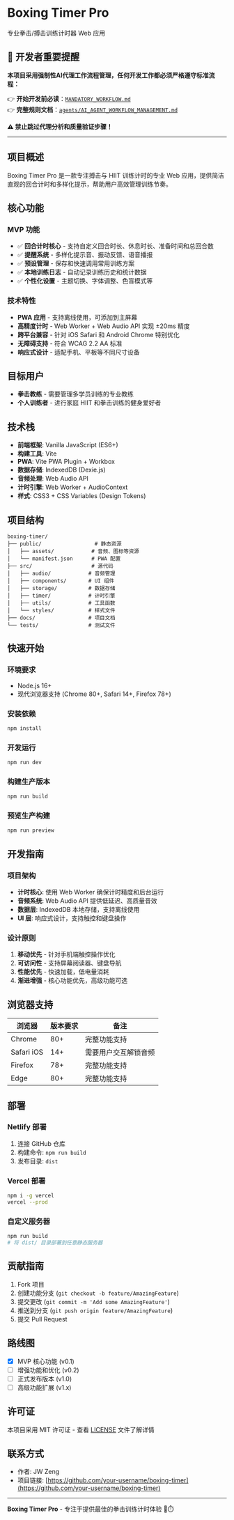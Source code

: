 # Boxing Timer Pro

专业拳击/搏击训练计时器 Web 应用

## 🚨 开发者重要提醒

**本项目采用强制性AI代理工作流程管理，任何开发工作都必须严格遵守标准流程：**

👉 **开始开发前必读**：[`MANDATORY_WORKFLOW.md`](MANDATORY_WORKFLOW.md)  
👉 **完整规则文档**：[`agents/AI_AGENT_WORKFLOW_MANAGEMENT.md`](agents/AI_AGENT_WORKFLOW_MANAGEMENT.md)

**⚠️ 禁止跳过代理分析和质量验证步骤！**

---

## 项目概述

Boxing Timer Pro 是一款专注搏击与 HIIT 训练计时的专业 Web 应用，提供简洁直观的回合计时和多样化提示，帮助用户高效管理训练节奏。

## 核心功能

### MVP 功能
- ✅ **回合计时核心** - 支持自定义回合时长、休息时长、准备时间和总回合数
- ✅ **提醒系统** - 多样化提示音、振动反馈、语音播报
- ✅ **预设管理** - 保存和快速调用常用训练方案
- ✅ **本地训练日志** - 自动记录训练历史和统计数据
- ✅ **个性化设置** - 主题切换、字体调整、色盲模式等

### 技术特性
- **PWA 应用** - 支持离线使用，可添加到主屏幕
- **高精度计时** - Web Worker + Web Audio API 实现 ±20ms 精度
- **跨平台兼容** - 针对 iOS Safari 和 Android Chrome 特别优化
- **无障碍支持** - 符合 WCAG 2.2 AA 标准
- **响应式设计** - 适配手机、平板等不同尺寸设备

## 目标用户

- **拳击教练** - 需要管理多学员训练的专业教练
- **个人训练者** - 进行家庭 HIIT 和拳击训练的健身爱好者

## 技术栈

- **前端框架**: Vanilla JavaScript (ES6+)
- **构建工具**: Vite
- **PWA**: Vite PWA Plugin + Workbox
- **数据存储**: IndexedDB (Dexie.js)
- **音频处理**: Web Audio API
- **计时引擎**: Web Worker + AudioContext
- **样式**: CSS3 + CSS Variables (Design Tokens)

## 项目结构

```
boxing-timer/
├── public/                 # 静态资源
│   ├── assets/            # 音频、图标等资源
│   └── manifest.json      # PWA 配置
├── src/                   # 源代码
│   ├── audio/            # 音频管理
│   ├── components/       # UI 组件
│   ├── storage/          # 数据存储
│   ├── timer/            # 计时引擎
│   ├── utils/            # 工具函数
│   └── styles/           # 样式文件
├── docs/                 # 项目文档
└── tests/                # 测试文件
```

## 快速开始

### 环境要求
- Node.js 16+ 
- 现代浏览器支持 (Chrome 80+, Safari 14+, Firefox 78+)

### 安装依赖
```bash
npm install
```

### 开发运行
```bash
npm run dev
```

### 构建生产版本
```bash
npm run build
```

### 预览生产构建
```bash
npm run preview
```

## 开发指南

### 项目架构
- **计时核心**: 使用 Web Worker 确保计时精度和后台运行
- **音频系统**: Web Audio API 提供低延迟、高质量音效
- **数据层**: IndexedDB 本地存储，支持离线使用
- **UI 层**: 响应式设计，支持触控和键盘操作

### 设计原则
1. **移动优先** - 针对手机端触控操作优化
2. **可访问性** - 支持屏幕阅读器、键盘导航
3. **性能优先** - 快速加载，低电量消耗
4. **渐进增强** - 核心功能优先，高级功能可选

## 浏览器支持

| 浏览器 | 版本要求 | 备注 |
|---------|----------|------|
| Chrome | 80+ | 完整功能支持 |
| Safari iOS | 14+ | 需要用户交互解锁音频 |
| Firefox | 78+ | 完整功能支持 |
| Edge | 80+ | 完整功能支持 |

## 部署

### Netlify 部署
1. 连接 GitHub 仓库
2. 构建命令: `npm run build`
3. 发布目录: `dist`

### Vercel 部署
```bash
npm i -g vercel
vercel --prod
```

### 自定义服务器
```bash
npm run build
# 将 dist/ 目录部署到任意静态服务器
```

## 贡献指南

1. Fork 项目
2. 创建功能分支 (`git checkout -b feature/AmazingFeature`)
3. 提交更改 (`git commit -m 'Add some AmazingFeature'`)
4. 推送到分支 (`git push origin feature/AmazingFeature`)
5. 提交 Pull Request

## 路线图

- [x] MVP 核心功能 (v0.1)
- [ ] 增强功能和优化 (v0.2)
- [ ] 正式发布版本 (v1.0)
- [ ] 高级功能扩展 (v1.x)

## 许可证

本项目采用 MIT 许可证 - 查看 [LICENSE](LICENSE) 文件了解详情

## 联系方式

- 作者: JW Zeng
- 项目链接: [https://github.com/your-username/boxing-timer](https://github.com/your-username/boxing-timer)

---

**Boxing Timer Pro** - 专注于提供最佳的拳击训练计时体验 🥊⏱️